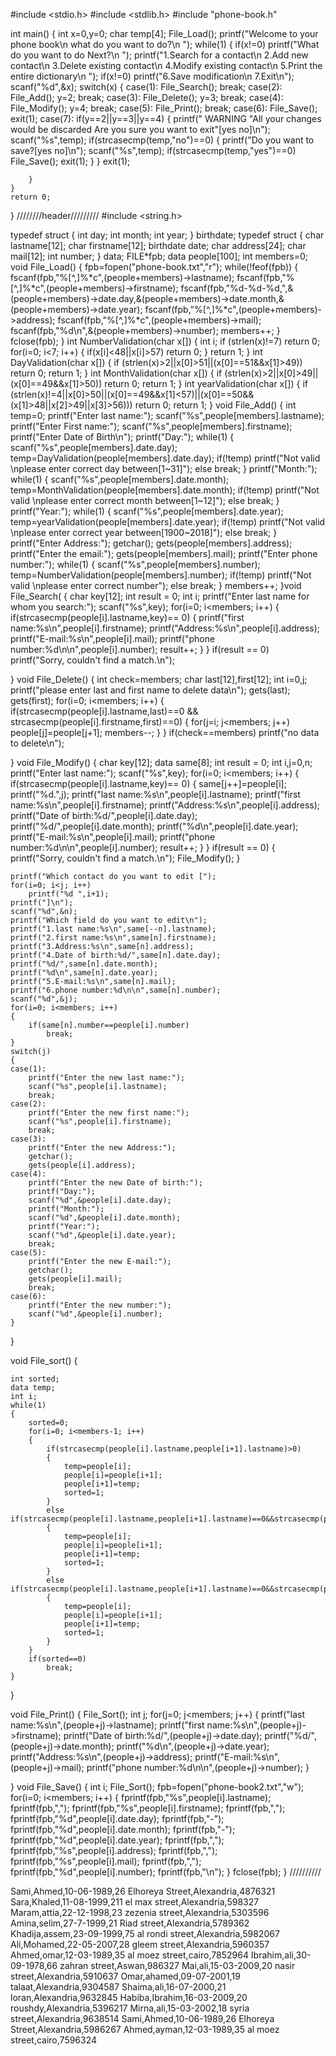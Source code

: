 #include <stdio.h>
#include <stdlib.h>
#include "phone-book.h"

int main()
{
    int x=0,y=0;
    char temp[4];
    File_Load();
    printf("Welcome to your phone book\n   what do you want to do?\n ");
    while(1)
    {
        if(x!=0)
            printf("What do you want to do Next?\n ");
        printf("1.Search for a contact\n 2.Add new contact\n 3.Delete existing contact\n 4.Modify existing contact\n 5.Print the entire dictionary\n ");
        if(x!=0)
            printf("6.Save modification\n 7.Exit\n");
        scanf("%d",&x);
        switch(x)
        {
        case(1):
            File_Search();
            break;
        case(2):
            File_Add();
            y=2;
            break;
        case(3):
            File_Delete();
            y=3;
            break;
        case(4):
            File_Modify();
            y=4;
            break;
        case(5):
            File_Print();
            break;
        case(6):
            File_Save();
            exit(1);
        case(7):
            if(y==2||y==3||y==4)
            {
                printf(" WARNING \"All your changes would be discarded Are you sure you want to exit\"[yes no]\n");
                scanf("%s",temp);
                if(strcasecmp(temp,"no")==0)
                {
                    printf("Do you want to save?[yes no]\n");
                    scanf("%s",temp);
                    if(strcasecmp(temp,"yes")==0)
                        File_Save();
                    exit(1);
                }
            }
            exit(1);

        }
    }
    return 0;
}
////////header/////////
#include <string.h>

typedef struct
{
    int day;
    int month;
    int year;
} birthdate;
typedef struct
{
    char lastname[12];
    char firstname[12];
    birthdate date;
    char address[24];
    char mail[12];
    int number;
} data;
FILE*fpb;
data people[100];
int members=0;
void File_Load()
{
    fpb=fopen("phone-book.txt","r");
    while(!feof(fpb))
    {
        fscanf(fpb,"%[^,]%*c",(people+members)->lastname);
        fscanf(fpb,"%[^,]%*c",(people+members)->firstname);
        fscanf(fpb,"%d-%d-%d,",&(people+members)->date.day,&(people+members)->date.month,&(people+members)->date.year);
        fscanf(fpb,"%[^,]%*c",(people+members)->address);
        fscanf(fpb,"%[^,]%*c",(people+members)->mail);
        fscanf(fpb,"%d\n",&(people+members)->number);
        members++;
    }
    fclose(fpb);
}
int NumberValidation(char x[])
{
    int i;
    if (strlen(x)!=7)
        return 0;
    for(i=0; i<7; i++)
    {
        if(x[i]<48||x[i]>57)
            return 0;
    }
    return 1;
}
int DayValidation(char x[])
{
    if (strlen(x)>2||x[0]>51||(x[0]==51&&x[1]>49))
        return 0;
    return 1;
}
int MonthValidation(char x[])
{
    if (strlen(x)>2||x[0]>49||(x[0]==49&&x[1]>50))
        return 0;
    return 1;
}
int yearValidation(char x[])
{
    if (strlen(x)!=4||x[0]>50||(x[0]==49&&x[1]<57)||(x[0]==50&&(x[1]>48||x[2]>49||x[3]>56)))
        return 0;
    return 1;
}
void File_Add()
{
    int temp=0;
    printf("Enter last name:");
    scanf("%s",people[members].lastname);
    printf("Enter First name:");
    scanf("%s",people[members].firstname);
    printf("Enter Date of Birth\n");
    printf("Day:");
    while(1)
    {
        scanf("%s",people[members].date.day);
        temp=DayValidation(people[members].date.day);
        if(!temp)
            printf("Not valid \nplease enter correct day between[1~31]");
        else
            break;
    }
    printf("Month:");
    while(1)
    {
        scanf("%s",people[members].date.month);
        temp=MonthValidation(people[members].date.month);
        if(!temp)
            printf("Not valid \nplease enter correct month between[1~12]");
        else
            break;
    }
    printf("Year:");
    while(1)
    {
        scanf("%s",people[members].date.year);
        temp=yearValidation(people[members].date.year);
        if(!temp)
           printf("Not valid \nplease enter correct year between[1900~2018]");
        else
            break;
    }
    printf("Enter Address:");
    getchar();
    gets(people[members].address);
    printf("Enter the email:");
    gets(people[members].mail);
    printf("Enter phone number:");
    while(1)
    {
        scanf("%s",people[members].number);
        temp=NumberValidation(people[members].number);
        if(!temp)
            printf("Not valid \nplease enter correct number");
        else
            break;
    }
    members++;
}void File_Search(
{
    char key[12];
    int result = 0;
    int i;
    printf("Enter last name for whom you search:");
    scanf("%s",key);
    for(i=0; i<members; i++)
    {
        if(strcasecmp(people[i].lastname,key)== 0)
        {
            printf("first name:%s\n",people[i].firstname);
            printf("Address:%s\n",people[i].address);
            printf("E-mail:%s\n",people[i].mail);
            printf("phone number:%d\n\n",people[i].number);
            result++;
        }
    }
    if(result == 0)
        printf("Sorry, couldn't find a match.\n");



}
void File_Delete()
{
    int check=members;
    char last[12],first[12];
    int i=0,j;
    printf("please enter last and first name to delete data\n");
    gets(last);
    gets(first);
    for(i=0; i<members; i++)
    {
        if(strcasecmp(people[i].lastname,last)==0 && strcasecmp(people[i].firstname,first)==0)
        {
            for(j=i; j<members; j++)
                people[j]=people[j+1];
            members--;
        }
    }
    if(check==members)
        printf("no data to delete\n");


}
void File_Modify()
{
    char key[12];
    data same[8];
    int result = 0;
    int i,j=0,n;
    printf("Enter last name:");
    scanf("%s",key);
    for(i=0; i<members; i++)
    {
        if(strcasecmp(people[i].lastname,key)== 0)
        {
            same[j++]=people[i];
            printf("%d.",j);
            printf("last name:%s\n",people[i].lastname);
            printf("first name:%s\n",people[i].firstname);
            printf("Address:%s\n",people[i].address);
            printf("Date of birth:%d/",people[i].date.day);
            printf("%d/",people[i].date.month);
            printf("%d\n",people[i].date.year);
            printf("E-mail:%s\n",people[i].mail);
            printf("phone number:%d\n\n",people[i].number);
            result++;
        }
    }
    if(result == 0)
    {
        printf("Sorry, couldn't find a match.\n");
        File_Modify();
    }

    printf("Which contact do you want to edit [");
    for(i=0; i<j; i++)
        printf("%d ",i+1);
    printf("]\n");
    scanf("%d",&n);
    printf("Which field do you want to edit\n");
    printf("1.last name:%s\n",same[--n].lastname);
    printf("2.first name:%s\n",same[n].firstname);
    printf("3.Address:%s\n",same[n].address);
    printf("4.Date of birth:%d/",same[n].date.day);
    printf("%d/",same[n].date.month);
    printf("%d\n",same[n].date.year);
    printf("5.E-mail:%s\n",same[n].mail);
    printf("6.phone number:%d\n\n",same[n].number);
    scanf("%d",&j);
    for(i=0; i<members; i++)
    {
        if(same[n].number==people[i].number)
            break;
    }
    switch(j)
    {
    case(1):
        printf("Enter the new last name:");
        scanf("%s",people[i].lastname);
        break;
    case(2):
        printf("Enter the new first name:");
        scanf("%s",people[i].firstname);
        break;
    case(3):
        printf("Enter the new Address:");
        getchar();
        gets(people[i].address);
    case(4):
        printf("Enter the new Date of birth:");
        printf("Day:");
        scanf("%d",&people[i].date.day);
        printf("Month:");
        scanf("%d",&people[i].date.month);
        printf("Year:");
        scanf("%d",&people[i].date.year);
        break;
    case(5):
        printf("Enter the new E-mail:");
        getchar();
        gets(people[i].mail);
        break;
    case(6):
        printf("Enter the new number:");
        scanf("%d",&people[i].number);
    }

}

void File_sort()
{

    int sorted;
    data temp;
    int i;
    while(1)
    {
        sorted=0;
        for(i=0; i<members-1; i++)
        {
            if(strcasecmp(people[i].lastname,people[i+1].lastname)>0)
            {
                temp=people[i];
                people[i]=people[i+1];
                people[i+1]=temp;
                sorted=1;
            }
            else if(strcasecmp(people[i].lastname,people[i+1].lastname)==0&&strcasecmp(people[i].firstname,people[i+1].firstname)>0)
            {
                temp=people[i];
                people[i]=people[i+1];
                people[i+1]=temp;
                sorted=1;
            }
            else if(strcasecmp(people[i].lastname,people[i+1].lastname)==0&&strcasecmp(people[i].firstname,people[i+1].firstname)==0&&people[i].number>people[i+1].number)
            {
                temp=people[i];
                people[i]=people[i+1];
                people[i+1]=temp;
                sorted=1;
            }
        }
        if(sorted==0)
            break;
    }
}

void File_Print()
{
    File_Sort();
    int j;
    for(j=0; j<members; j++)
    {
        printf("last name:%s\n",(people+j)->lastname);
        printf("first name:%s\n",(people+j)->firstname);
        printf("Date of birth:%d/",(people+j)->date.day);
        printf("%d/",(people+j)->date.month);
        printf("%d\n",(people+j)->date.year);
        printf("Address:%s\n",(people+j)->address);
        printf("E-mail:%s\n",(people+j)->mail);
        printf("phone number:%d\n\n",(people+j)->number);
    }

}
void File_Save()
{
    int i;
    File_Sort();
    fpb=fopen("phone-book2.txt","w");
    for(i=0; i<members; i++)
    {
        fprintf(fpb,"%s",people[i].lastname);
        fprintf(fpb,",");
        fprintf(fpb,"%s",people[i].firstname);
        fprintf(fpb,",");
        fprintf(fpb,"%d",people[i].date.day);
        fprintf(fpb,"-");
        fprintf(fpb,"%d",people[i].date.month);
        fprintf(fpb,"-");
        fprintf(fpb,"%d",people[i].date.year);
        fprintf(fpb,",");
        fprintf(fpb,"%s",people[i].address);
        fprintf(fpb,",");
        fprintf(fpb,"%s",people[i].mail);
        fprintf(fpb,",");
        fprintf(fpb,"%d",people[i].number);
        fprintf(fpb,"\n");
    }
    fclose(fpb);
}
//////////



Sami,Ahmed,10-06-1989,26 Elhoreya Street,Alexandria,4876321
Sara,Khaled,11-08-1999,211 el max street,Alexandria,598327
Maram,attia,22-12-1998,23 zezenia street,Alexandria,5303596
Amina,selim,27-7-1999,21 Riad street,Alexandria,5789362
Khadija,assem,23-09-1999,75 al rondi street,Alexandria,5982067
Ali,Mohamed,22-05-2007,28 gleem street,Alexandria,5960357
Ahmed,omar,12-03-1989,35 al moez street,cairo,7852964
Ibrahim,ali,30-09-1978,66 zahran street,Aswan,986327
Mai,ali,15-03-2009,20 nasir street,Alexandria,5910637
Omar,ahamed,09-07-2001,19 talaat,Alexandria,9304587
Shaima,ali,16-07-2000,21 loran,Alexandria,9632845
Habiba,Ibrahim,16-03-2009,20 roushdy,Alexandria,5396217
Mirna,ali,15-03-2002,18 syria street,Alexandria,9638514
Sami,Ahmed,10-06-1989,26 Elhoreya Street,Alexandria,5986267
Ahmed,ayman,12-03-1989,35 al moez street,cairo,7596324



